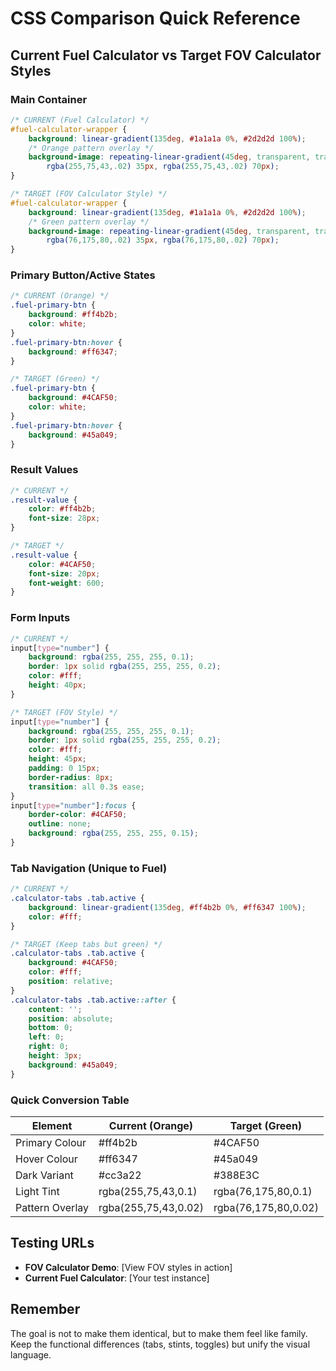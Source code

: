 # CSS Comparison Quick Reference

## Current Fuel Calculator vs Target FOV Calculator Styles

### Main Container
```css
/* CURRENT (Fuel Calculator) */
#fuel-calculator-wrapper {
    background: linear-gradient(135deg, #1a1a1a 0%, #2d2d2d 100%);
    /* Orange pattern overlay */
    background-image: repeating-linear-gradient(45deg, transparent, transparent 35px, 
        rgba(255,75,43,.02) 35px, rgba(255,75,43,.02) 70px);
}

/* TARGET (FOV Calculator Style) */
#fuel-calculator-wrapper {
    background: linear-gradient(135deg, #1a1a1a 0%, #2d2d2d 100%);
    /* Green pattern overlay */
    background-image: repeating-linear-gradient(45deg, transparent, transparent 35px, 
        rgba(76,175,80,.02) 35px, rgba(76,175,80,.02) 70px);
}
```

### Primary Button/Active States
```css
/* CURRENT (Orange) */
.fuel-primary-btn {
    background: #ff4b2b;
    color: white;
}
.fuel-primary-btn:hover {
    background: #ff6347;
}

/* TARGET (Green) */
.fuel-primary-btn {
    background: #4CAF50;
    color: white;
}
.fuel-primary-btn:hover {
    background: #45a049;
}
```

### Result Values
```css
/* CURRENT */
.result-value {
    color: #ff4b2b;
    font-size: 28px;
}

/* TARGET */
.result-value {
    color: #4CAF50;
    font-size: 20px;
    font-weight: 600;
}
```

### Form Inputs
```css
/* CURRENT */
input[type="number"] {
    background: rgba(255, 255, 255, 0.1);
    border: 1px solid rgba(255, 255, 255, 0.2);
    color: #fff;
    height: 40px;
}

/* TARGET (FOV Style) */
input[type="number"] {
    background: rgba(255, 255, 255, 0.1);
    border: 1px solid rgba(255, 255, 255, 0.2);
    color: #fff;
    height: 45px;
    padding: 0 15px;
    border-radius: 8px;
    transition: all 0.3s ease;
}
input[type="number"]:focus {
    border-color: #4CAF50;
    outline: none;
    background: rgba(255, 255, 255, 0.15);
}
```

### Tab Navigation (Unique to Fuel)
```css
/* CURRENT */
.calculator-tabs .tab.active {
    background: linear-gradient(135deg, #ff4b2b 0%, #ff6347 100%);
    color: #fff;
}

/* TARGET (Keep tabs but green) */
.calculator-tabs .tab.active {
    background: #4CAF50;
    color: #fff;
    position: relative;
}
.calculator-tabs .tab.active::after {
    content: '';
    position: absolute;
    bottom: 0;
    left: 0;
    right: 0;
    height: 3px;
    background: #45a049;
}
```

### Quick Conversion Table

| Element | Current (Orange) | Target (Green) |
|---------|-----------------|----------------|
| Primary Colour | #ff4b2b | #4CAF50 |
| Hover Colour | #ff6347 | #45a049 |
| Dark Variant | #cc3a22 | #388E3C |
| Light Tint | rgba(255,75,43,0.1) | rgba(76,175,80,0.1) |
| Pattern Overlay | rgba(255,75,43,0.02) | rgba(76,175,80,0.02) |

## Testing URLs
- **FOV Calculator Demo**: [View FOV styles in action]
- **Current Fuel Calculator**: [Your test instance]

## Remember
The goal is not to make them identical, but to make them feel like family. Keep the functional differences (tabs, stints, toggles) but unify the visual language.
